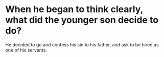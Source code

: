 # When he began to think clearly, what did the younger son decide to do?

He decided to go and confess his sin to his father, and ask to be hired as one of his servants.
